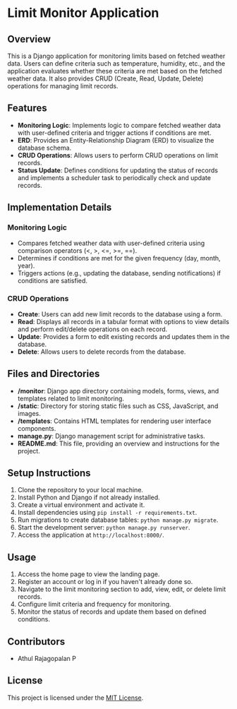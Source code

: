 # Limit Monitor Application

## Overview
This is a Django application for monitoring limits based on fetched weather data. Users can define criteria such as temperature, humidity, etc., and the application evaluates whether these criteria are met based on the fetched weather data. It also provides CRUD (Create, Read, Update, Delete) operations for managing limit records.

## Features
- **Monitoring Logic**: Implements logic to compare fetched weather data with user-defined criteria and trigger actions if conditions are met.
- **ERD**: Provides an Entity-Relationship Diagram (ERD) to visualize the database schema.
- **CRUD Operations**: Allows users to perform CRUD operations on limit records.
- **Status Update**: Defines conditions for updating the status of records and implements a scheduler task to periodically check and update records.

## Implementation Details
### Monitoring Logic
- Compares fetched weather data with user-defined criteria using comparison operators (<, >, <=, >=, ==).
- Determines if conditions are met for the given frequency (day, month, year).
- Triggers actions (e.g., updating the database, sending notifications) if conditions are satisfied.

### CRUD Operations
- **Create**: Users can add new limit records to the database using a form.
- **Read**: Displays all records in a tabular format with options to view details and perform edit/delete operations on each record.
- **Update**: Provides a form to edit existing records and updates them in the database.
- **Delete**: Allows users to delete records from the database.


## Files and Directories
- **/monitor**: Django app directory containing models, forms, views, and templates related to limit monitoring.
- **/static**: Directory for storing static files such as CSS, JavaScript, and images.
- **/templates**: Contains HTML templates for rendering user interface components.
- **manage.py**: Django management script for administrative tasks.
- **README.md**: This file, providing an overview and instructions for the project.

## Setup Instructions
1. Clone the repository to your local machine.
2. Install Python and Django if not already installed.
3. Create a virtual environment and activate it.
4. Install dependencies using `pip install -r requirements.txt`.
5. Run migrations to create database tables: `python manage.py migrate`.
6. Start the development server: `python manage.py runserver`.
7. Access the application at `http://localhost:8000/`.

## Usage
1. Access the home page to view the landing page.
2. Register an account or log in if you haven't already done so.
3. Navigate to the limit monitoring section to add, view, edit, or delete limit records.
4. Configure limit criteria and frequency for monitoring.
5. Monitor the status of records and update them based on defined conditions.

## Contributors
- Athul Rajagopalan P


## License
This project is licensed under the [MIT License](LICENSE).
